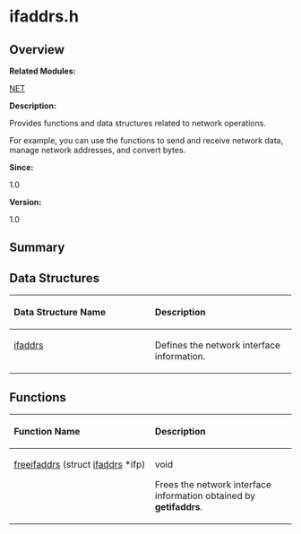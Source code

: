# ifaddrs.h<a name="EN-US_TOPIC_0000001055189445"></a>

## **Overview**<a name="section805742054084830"></a>

**Related Modules:**

[NET](net.md)

**Description:**

Provides functions and data structures related to network operations. 

For example, you can use the functions to send and receive network data, manage network addresses, and convert bytes.

**Since:**

1.0

**Version:**

1.0

## **Summary**<a name="section53138707084830"></a>

## Data Structures<a name="nested-classes"></a>

<a name="table243583307084830"></a>
<table><thead align="left"><tr id="row21424525084830"><th class="cellrowborder" valign="top" width="50%" id="mcps1.1.3.1.1"><p id="p2134615629084830"><a name="p2134615629084830"></a><a name="p2134615629084830"></a>Data Structure Name</p>
</th>
<th class="cellrowborder" valign="top" width="50%" id="mcps1.1.3.1.2"><p id="p185097218084830"><a name="p185097218084830"></a><a name="p185097218084830"></a>Description</p>
</th>
</tr>
</thead>
<tbody><tr id="row2072343395084830"><td class="cellrowborder" valign="top" width="50%" headers="mcps1.1.3.1.1 "><p id="p124104803084830"><a name="p124104803084830"></a><a name="p124104803084830"></a><a href="ifaddrs.md">ifaddrs</a></p>
</td>
<td class="cellrowborder" valign="top" width="50%" headers="mcps1.1.3.1.2 "><p id="p1790193174084830"><a name="p1790193174084830"></a><a name="p1790193174084830"></a>Defines the network interface information. </p>
</td>
</tr>
</tbody>
</table>

## Functions<a name="func-members"></a>

<a name="table1583101259084830"></a>
<table><thead align="left"><tr id="row1576088969084830"><th class="cellrowborder" valign="top" width="50%" id="mcps1.1.3.1.1"><p id="p236984389084830"><a name="p236984389084830"></a><a name="p236984389084830"></a>Function Name</p>
</th>
<th class="cellrowborder" valign="top" width="50%" id="mcps1.1.3.1.2"><p id="p1974028521084830"><a name="p1974028521084830"></a><a name="p1974028521084830"></a>Description</p>
</th>
</tr>
</thead>
<tbody><tr id="row1721303116084830"><td class="cellrowborder" valign="top" width="50%" headers="mcps1.1.3.1.1 "><p id="p242962858084830"><a name="p242962858084830"></a><a name="p242962858084830"></a><a href="net.md#gabfdd6ca5469fe73ed88ba94bf8db57cc">freeifaddrs</a> (struct <a href="ifaddrs.md">ifaddrs</a> *ifp)</p>
</td>
<td class="cellrowborder" valign="top" width="50%" headers="mcps1.1.3.1.2 "><p id="p444744731084830"><a name="p444744731084830"></a><a name="p444744731084830"></a>void </p>
<p id="p772857227084830"><a name="p772857227084830"></a><a name="p772857227084830"></a>Frees the network interface information obtained by <strong id="b153069238084830"><a name="b153069238084830"></a><a name="b153069238084830"></a>getifaddrs</strong>. </p>
</td>
</tr>
</tbody>
</table>

